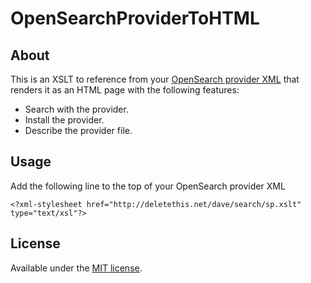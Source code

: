 # OpenSearchProviderToHTML

## About

This is an XSLT to reference from your [OpenSearch provider XML](http://www.opensearch.org/Home) that renders it as an HTML page with the following features:

 - Search with the provider.
 - Install the provider.
 - Describe the provider file.

## Usage

Add the following line to the top of your OpenSearch provider XML

    <?xml-stylesheet href="http://deletethis.net/dave/search/sp.xslt" type="text/xsl"?>

## License

Available under the [MIT license](LICENSE).
